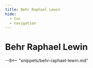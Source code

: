 ```yaml
---
title: Behr Raphael Lewin
hide:
  - toc
  - navigation 
---
```


# Behr Raphael Lewin

<!--
**ddmmmyyyy — ddmmmyyyy**
-->

--8<-- "snippets/behr-raphael-lewin.md"
